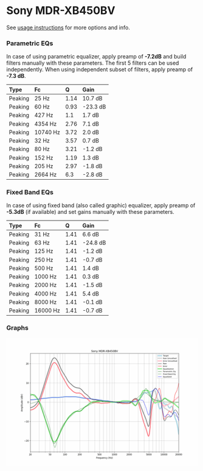 # Sony MDR-XB450BV
See [usage instructions](https://github.com/jaakkopasanen/AutoEq#usage) for more options and info.

### Parametric EQs
In case of using parametric equalizer, apply preamp of **-7.2dB** and build filters manually
with these parameters. The first 5 filters can be used independently.
When using independent subset of filters, apply preamp of **-7.3 dB**.

| Type    | Fc       |    Q | Gain     |
|:--------|:---------|:-----|:---------|
| Peaking | 25 Hz    | 1.14 | 10.7 dB  |
| Peaking | 60 Hz    | 0.93 | -23.3 dB |
| Peaking | 427 Hz   | 1.1  | 1.7 dB   |
| Peaking | 4354 Hz  | 2.76 | 7.1 dB   |
| Peaking | 10740 Hz | 3.72 | 2.0 dB   |
| Peaking | 32 Hz    | 3.57 | 0.7 dB   |
| Peaking | 80 Hz    | 3.21 | -1.2 dB  |
| Peaking | 152 Hz   | 1.19 | 1.3 dB   |
| Peaking | 205 Hz   | 2.97 | -1.8 dB  |
| Peaking | 2664 Hz  | 6.3  | -2.8 dB  |

### Fixed Band EQs
In case of using fixed band (also called graphic) equalizer, apply preamp of **-5.3dB**
(if available) and set gains manually with these parameters.

| Type    | Fc       |    Q | Gain     |
|:--------|:---------|:-----|:---------|
| Peaking | 31 Hz    | 1.41 | 6.6 dB   |
| Peaking | 63 Hz    | 1.41 | -24.8 dB |
| Peaking | 125 Hz   | 1.41 | -1.2 dB  |
| Peaking | 250 Hz   | 1.41 | -0.7 dB  |
| Peaking | 500 Hz   | 1.41 | 1.4 dB   |
| Peaking | 1000 Hz  | 1.41 | 0.3 dB   |
| Peaking | 2000 Hz  | 1.41 | -1.5 dB  |
| Peaking | 4000 Hz  | 1.41 | 5.4 dB   |
| Peaking | 8000 Hz  | 1.41 | -0.1 dB  |
| Peaking | 16000 Hz | 1.41 | -0.7 dB  |

### Graphs
![](./Sony%20MDR-XB450BV.png)